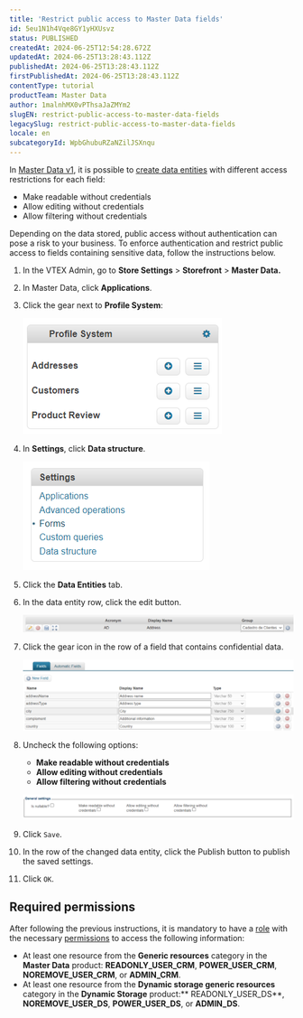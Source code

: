 ```yaml
---
title: 'Restrict public access to Master Data fields'
id: 5eu1N1h4Vqe8GY1yHXUsvz
status: PUBLISHED
createdAt: 2024-06-25T12:54:28.672Z
updatedAt: 2024-06-25T13:28:43.112Z
publishedAt: 2024-06-25T13:28:43.112Z
firstPublishedAt: 2024-06-25T13:28:43.112Z
contentType: tutorial
productTeam: Master Data
author: 1malnhMX0vPThsaJaZMYm2
slugEN: restrict-public-access-to-master-data-fields
legacySlug: restrict-public-access-to-master-data-fields
locale: en
subcategoryId: WpbGhubuRZaNZilJSXnqu
---
```


In [Master Data v1](/en/tutorial/master-data--4otjBnR27u4WUIciQsmkAw), it is possible to [create data entities](/en/tutorial/data-entity--tutorials_1265#creating-data-entities) with different access restrictions for each field:

* Make readable without credentials
* Allow editing without credentials
* Allow filtering without credentials

Depending on the data stored, public access without authentication can pose a risk to your business. To enforce authentication and restrict public access to fields containing sensitive data, follow the instructions below.

1. In the VTEX Admin, go to **Store Settings** > **Storefront** > **Master Data.**
2. In Master Data, click **Applications**.
3. Click the gear <i class="fas fa-cog"></i> next to **Profile System**:

   ![1-master-data-confidential-data-en](https://raw.githubusercontent.com/vtexdocs/help-center-content/refs/heads/main/docs/en/tutorials/master-data/master-data-v1-settings/restrict-public-access-to-master-data-fields_1.png)
4. In **Settings**, click **Data structure**.

   ![2-master-data-confidential-data-en](https://raw.githubusercontent.com/vtexdocs/help-center-content/refs/heads/main/docs/en/tutorials/master-data/master-data-v1-settings/restrict-public-access-to-master-data-fields_2.png)
5. Click the **Data Entities** tab.
6. In the data entity row, click the edit <i class="fas fa-edit"></i> button.

   ![3-master-data-confidential-data-en](https://raw.githubusercontent.com/vtexdocs/help-center-content/refs/heads/main/docs/en/tutorials/master-data/master-data-v1-settings/restrict-public-access-to-master-data-fields_3.png)
7. Click the gear icon <i class="fas fa-cog"></i> in the row of a field that contains confidential data.

   ![4-master-data-confidential-data-en](https://raw.githubusercontent.com/vtexdocs/help-center-content/refs/heads/main/docs/en/tutorials/master-data/master-data-v1-settings/restrict-public-access-to-master-data-fields_4.png)
8. Uncheck the following options:

   * **Make readable without credentials**
   * **Allow editing without credentials**
   * **Allow filtering without credentials**

   ![5-master-data-confidential-data-en](https://raw.githubusercontent.com/vtexdocs/help-center-content/refs/heads/main/docs/en/tutorials/master-data/master-data-v1-settings/restrict-public-access-to-master-data-fields_5.png)
9. Click `Save`.
10. In the row of the changed data entity, click the Publish button <i class="fas fa-save"></i> to publish the saved settings.
11. Click `OK`.

## Required permissions

After following the previous instructions, it is mandatory to have a [role](/en/tutorial/roles--7HKK5Uau2H6wxE1rH5oRbc) with the necessary [permissions](/en/tutorial/license-manager-resources--3q6ztrC8YynQf6rdc6euk3) to access the following information:

* At least one resource from the **Generic resources** category in the **Master Data** product: **READONLY_USER_CRM**, **POWER_USER_CRM**, **NOREMOVE_USER_CRM**, or **ADMIN_CRM**.
* At least one resource from the **Dynamic storage generic resources** category in the **Dynamic Storage** product:** READONLY_USER_DS**, **NOREMOVE_USER_DS**, **POWER_USER_DS**, or **ADMIN_DS**.
